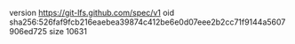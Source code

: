 version https://git-lfs.github.com/spec/v1
oid sha256:526faf9fcb216eaebea39874c412be6e0d07eee2b2cc71f9144a5607906ed725
size 10631
